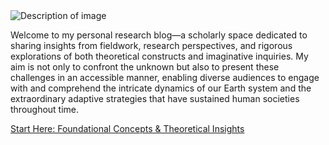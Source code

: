 <img src="./images/IMG_0081.jpg" alt="Description of image">

Welcome to my personal research blog—a scholarly space dedicated to sharing insights from fieldwork, research perspectives, and rigorous explorations of both theoretical constructs and imaginative inquiries. My aim is not only to confront the unknown but also to present these challenges in an accessible manner, enabling diverse audiences to engage with and comprehend the intricate dynamics of our Earth system and the extraordinary adaptive strategies that have sustained human societies throughout time.

[Start Here: Foundational Concepts & Theoretical Insights](./blog-index.md)
